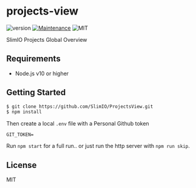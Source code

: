 # projects-view
![version](https://img.shields.io/badge/version-1.0.0-blue.svg)
[![Maintenance](https://img.shields.io/badge/Maintained%3F-yes-green.svg)](https://github.com/SlimIO/is/commit-activity)
![MIT](https://img.shields.io/github/license/mashape/apistatus.svg)

SlimIO Projects Global Overview

## Requirements
- Node.js v10 or higher

## Getting Started

```bash
$ git clone https://github.com/SlimIO/ProjectsView.git
$ npm install
```

Then create a local `.env` file with a Personal Github token
```
GIT_TOKEN=
```

Run `npm start` for a full run.. or just run the http server with `npm run skip`.

## License
MIT
